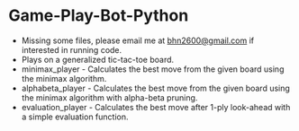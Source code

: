 # Game-Play-Bot-Python
* Missing some files, please email me at bhn2600@gmail.com if interested in running code.
* Plays on a generalized tic-tac-toe board.
* minimax_player - Calculates the best move from the given board using the minimax algorithm.
* alphabeta_player - Calculates the best move from the given board using the minimax algorithm with alpha-beta pruning.
* evaluation_player - Calculates the best move after 1-ply look-ahead with a simple evaluation function.
